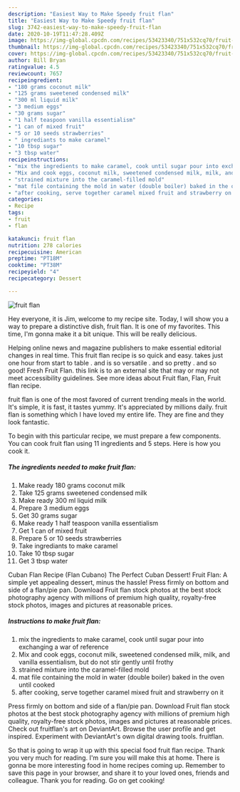 ```yaml
---
description: "Easiest Way to Make Speedy fruit flan"
title: "Easiest Way to Make Speedy fruit flan"
slug: 3742-easiest-way-to-make-speedy-fruit-flan
date: 2020-10-19T11:47:28.409Z
image: https://img-global.cpcdn.com/recipes/53423340/751x532cq70/fruit-flan-recipe-main-photo.jpg
thumbnail: https://img-global.cpcdn.com/recipes/53423340/751x532cq70/fruit-flan-recipe-main-photo.jpg
cover: https://img-global.cpcdn.com/recipes/53423340/751x532cq70/fruit-flan-recipe-main-photo.jpg
author: Bill Bryan
ratingvalue: 4.5
reviewcount: 7657
recipeingredient:
- "180 grams coconut milk"
- "125 grams sweetened condensed milk"
- "300 ml liquid milk"
- "3 medium eggs"
- "30 grams sugar"
- "1 half teaspoon vanilla essentialism"
- "1 can of mixed fruit"
- "5 or 10 seeds strawberries"
- " ingrediants to make caramel"
- "10 tbsp sugar"
- "3 tbsp water"
recipeinstructions:
- "mix the ingredients to make caramel, cook until sugar pour into exchanging a war of reference"
- "Mix and cook eggs, coconut milk, sweetened condensed milk, milk, and vanilla essentialism, but do not stir gently until frothy"
- "strained mixture into the caramel-filled mold"
- "mat file containing the mold in water (double boiler) baked in the oven until cooked"
- "after cooking, serve together caramel mixed fruit and strawberry on it"
categories:
- Recipe
tags:
- fruit
- flan

katakunci: fruit flan 
nutrition: 278 calories
recipecuisine: American
preptime: "PT18M"
cooktime: "PT38M"
recipeyield: "4"
recipecategory: Dessert

---
```



![fruit flan](https://img-global.cpcdn.com/recipes/53423340/751x532cq70/fruit-flan-recipe-main-photo.jpg)

Hey everyone, it is Jim, welcome to my recipe site. Today, I will show you a way to prepare a distinctive dish, fruit flan. It is one of my favorites. This time, I'm gonna make it a bit unique. This will be really delicious.

Helping online news and magazine publishers to make essential editorial changes in real time. This fruit flan recipe is so quick and easy. takes just one hour from start to table . and is so versatile . and so pretty . and so good! Fresh Fruit Flan. this link is to an external site that may or may not meet accessibility guidelines. See more ideas about Fruit flan, Flan, Fruit flan recipe.

fruit flan is one of the most favored of current trending meals in the world. It's simple, it is fast, it tastes yummy. It's appreciated by millions daily. fruit flan is something which I have loved my entire life. They are fine and they look fantastic.


To begin with this particular recipe, we must prepare a few components. You can cook fruit flan using 11 ingredients and 5 steps. Here is how you cook it.

<!--inarticleads1-->

##### The ingredients needed to make fruit flan:

1. Make ready 180 grams coconut milk
1. Take 125 grams sweetened condensed milk
1. Make ready 300 ml liquid milk
1. Prepare 3 medium eggs
1. Get 30 grams sugar
1. Make ready 1 half teaspoon vanilla essentialism
1. Get 1 can of mixed fruit
1. Prepare 5 or 10 seeds strawberries
1. Take  ingrediants to make caramel
1. Take 10 tbsp sugar
1. Get 3 tbsp water


Cuban Flan Recipe (Flan Cubano) The Perfect Cuban Dessert! Fruit Flan: A simple yet appealing dessert, minus the hassle! Press firmly on bottom and side of a flan/pie pan. Download Fruit flan stock photos at the best stock photography agency with millions of premium high quality, royalty-free stock photos, images and pictures at reasonable prices. 

<!--inarticleads2-->

##### Instructions to make fruit flan:

1. mix the ingredients to make caramel, cook until sugar pour into exchanging a war of reference
1. Mix and cook eggs, coconut milk, sweetened condensed milk, milk, and vanilla essentialism, but do not stir gently until frothy
1. strained mixture into the caramel-filled mold
1. mat file containing the mold in water (double boiler) baked in the oven until cooked
1. after cooking, serve together caramel mixed fruit and strawberry on it


Press firmly on bottom and side of a flan/pie pan. Download Fruit flan stock photos at the best stock photography agency with millions of premium high quality, royalty-free stock photos, images and pictures at reasonable prices. Check out fruitflan&#39;s art on DeviantArt. Browse the user profile and get inspired. Experiment with DeviantArt&#39;s own digital drawing tools. fruitflan. 

So that is going to wrap it up with this special food fruit flan recipe. Thank you very much for reading. I'm sure you will make this at home. There is gonna be more interesting food in home recipes coming up. Remember to save this page in your browser, and share it to your loved ones, friends and colleague. Thank you for reading. Go on get cooking!
